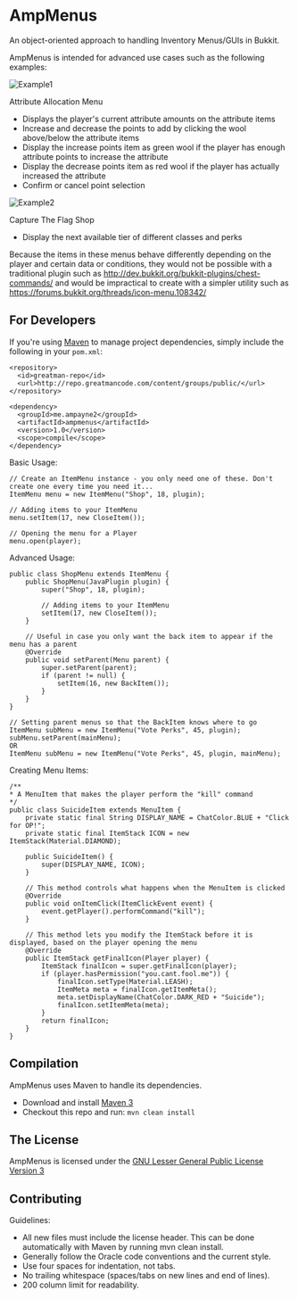 AmpMenus
========

An object-oriented approach to handling Inventory Menus/GUIs in Bukkit.

AmpMenus is intended for advanced use cases such as the following examples:

![Example1](https://github.com/ampayne2/AmpMenus/blob/master/Example1.png)

Attribute Allocation Menu
* Displays the player's current attribute amounts on the attribute items
* Increase and decrease the points to add by clicking the wool above/below the attribute items
* Display the increase points item as green wool if the player has enough attribute points to increase the attribute
* Display the decrease points item as red wool if the player has actually increased the attribute
* Confirm or cancel point selection

![Example2](https://github.com/ampayne2/AmpMenus/blob/master/Example2.png)

Capture The Flag Shop
* Display the next available tier of different classes and perks

Because the items in these menus behave differently depending on the player and certain data or conditions, they would not be possible with a traditional plugin such as http://dev.bukkit.org/bukkit-plugins/chest-commands/ and would be impractical to create with a simpler utility such as https://forums.bukkit.org/threads/icon-menu.108342/

For Developers
--------------

If you're using [Maven](http://maven.apache.org/download.html) to manage project dependencies, simply include the following in your `pom.xml`:

    <repository>
      <id>greatman-repo</id>
      <url>http://repo.greatmancode.com/content/groups/public/</url>
    </repository>

    <dependency>
      <groupId>me.ampayne2</groupId>
      <artifactId>ampmenus</artifactId>
      <version>1.0</version>
      <scope>compile</scope>
    </dependency>

Basic Usage:

    // Create an ItemMenu instance - you only need one of these. Don't create one every time you need it...
    ItemMenu menu = new ItemMenu("Shop", 18, plugin);
    
    // Adding items to your ItemMenu
    menu.setItem(17, new CloseItem());
    
    // Opening the menu for a Player
    menu.open(player);

Advanced Usage:

    public class ShopMenu extends ItemMenu {
        public ShopMenu(JavaPlugin plugin) {
            super("Shop", 18, plugin);

            // Adding items to your ItemMenu
            setItem(17, new CloseItem());
        }
    
        // Useful in case you only want the back item to appear if the menu has a parent
        @Override
        public void setParent(Menu parent) {
            super.setParent(parent);
            if (parent != null) {
                setItem(16, new BackItem());
            }
        }
    }

    // Setting parent menus so that the BackItem knows where to go
    ItemMenu subMenu = new ItemMenu("Vote Perks", 45, plugin);
    subMenu.setParent(mainMenu);
    OR
    ItemMenu subMenu = new ItemMenu("Vote Perks", 45, plugin, mainMenu);

Creating Menu Items:

    /**
    * A MenuItem that makes the player perform the "kill" command
    */
    public class SuicideItem extends MenuItem {
        private static final String DISPLAY_NAME = ChatColor.BLUE + "Click for OP!";
        private static final ItemStack ICON = new ItemStack(Material.DIAMOND);
    
        public SuicideItem() {
            super(DISPLAY_NAME, ICON);
        }
    
        // This method controls what happens when the MenuItem is clicked
        @Override
        public void onItemClick(ItemClickEvent event) {
            event.getPlayer().performCommand("kill");
        }
    
        // This method lets you modify the ItemStack before it is displayed, based on the player opening the menu
        @Override
        public ItemStack getFinalIcon(Player player) {
            ItemStack finalIcon = super.getFinalIcon(player);
            if (player.hasPermission("you.cant.fool.me")) {
                finalIcon.setType(Material.LEASH);
                ItemMeta meta = finalIcon.getItemMeta();
                meta.setDisplayName(ChatColor.DARK_RED + "Suicide");
                finalIcon.setItemMeta(meta);
            }
            return finalIcon;
        }
    }

Compilation
-----------

AmpMenus uses Maven to handle its dependencies.

* Download and install [Maven 3](http://maven.apache.org/download.html)  
* Checkout this repo and run: `mvn clean install`

The License
-----------

AmpMenus is licensed under the [GNU Lesser General Public License Version 3](https://github.com/ampayne2/AmpMenus/blob/master/LICENSE.txt)

Contributing
------------

Guidelines:
* All new files must include the license header. This can be done automatically with Maven by running mvn clean install.
* Generally follow the Oracle code conventions and the current style.
* Use four spaces for indentation, not tabs.
* No trailing whitespace (spaces/tabs on new lines and end of lines).
* 200 column limit for readability.